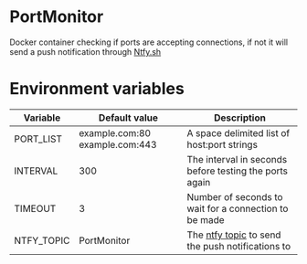 # PortMonitor
 
Docker container checking if ports are accepting connections, if not it will send a push notification through [Ntfy.sh](https://ntfy.sh/)


# Environment variables

Variable | Default value | Description
--|--|--
PORT_LIST | example.com:80 example.com:443 | A space delimited list of host:port strings
INTERVAL | 300 | The interval in seconds before testing the ports again
TIMEOUT | 3 | Number of seconds to wait for a connection to be made
NTFY_TOPIC | PortMonitor | The [ntfy topic](https://docs.ntfy.sh/?h=topic#step-1-get-the-app) to send the push notifications to
